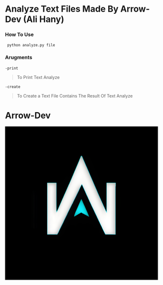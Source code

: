 # Analyze Text Files Made By Arrow-Dev (Ali Hany)
### How To Use
```
 python analyze.py file
```
### Arugments
```
-print 
```
> To Print Text Analyze
```
-create 
```
> To Create a Text File Contains The Result Of Text Analyze
<h1>Arrow-Dev</h1>
<img src="logo.png">
